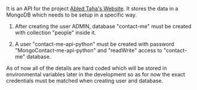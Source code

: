 It is an API for the project [Abled Taha's Website](https://github.com/Abled-Taha/abled-taha-website).
It stores the data in a MongoDB which needs to be setup in a specific way.

1) After creating the user ADMIN, database "contact-me" must be created with collection "people" inside it.

2) A user "contact-me-api-python" must be created with password "MongoContact-me-api-python" and "readWrite" access to "contact-me" database.

As of now all of the details are hard coded which will be stored in environmental variables later in the development so as for now the exact credentials must be matched when creating user and database.